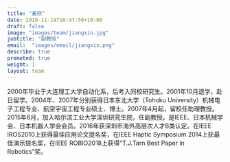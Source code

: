 ```yaml
---
title: "姜欣"
date: 2018-11-19T10:47:58+10:00
draft: false
image: "images/team/jiangxin.jpg"
jobtitle: "副教授"
email:  "images/email/jiangxin.png"
describe: true
promoted: true
weight: 1
layout: team
---
```



2000年毕业于大连理工大学自动化系，后考入同校研究生。2001年10月退学，赴日留学。2004年、2007年分别获得日本东北大学（Tohoku University）机械电子工程专业、航空宇宙工程专业硕士、博士。2007年4月起，留校任助理教授。2015年6月，加入哈尔滨工业大学深圳研究生院，任副教授。是IEEE、日本机械学会、日本机器人学会会员。2016年获深圳市海外高层次人才B类认定。在IEEE IROS2010上获得最佳应用论文提名奖，在IEEE Haptic Symposium 2014上获最佳演示提名奖，在IEEE ROBIO2018上获得“T.J.Tarn Best Paper in Robotics”奖。
